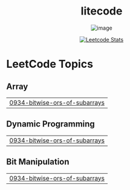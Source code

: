 <div align="center">

# litecode

![image](https://github.com/eshwanthkartitr/litecode/assets/111058542/1f8d972e-2ff2-4978-a4a4-f61ac3511e7b)

[![Leetcode Stats](https://leetcard.jacoblin.cool/eshwanth01)](https://leetcode.com/eshwanth01)



</div>

<!---LeetCode Topics Start-->
# LeetCode Topics
## Array
|  |
| ------- |
| [0934-bitwise-ors-of-subarrays](https://github.com/eshwanthkartitr/litecode/tree/master/0934-bitwise-ors-of-subarrays) |
## Dynamic Programming
|  |
| ------- |
| [0934-bitwise-ors-of-subarrays](https://github.com/eshwanthkartitr/litecode/tree/master/0934-bitwise-ors-of-subarrays) |
## Bit Manipulation
|  |
| ------- |
| [0934-bitwise-ors-of-subarrays](https://github.com/eshwanthkartitr/litecode/tree/master/0934-bitwise-ors-of-subarrays) |
<!---LeetCode Topics End-->